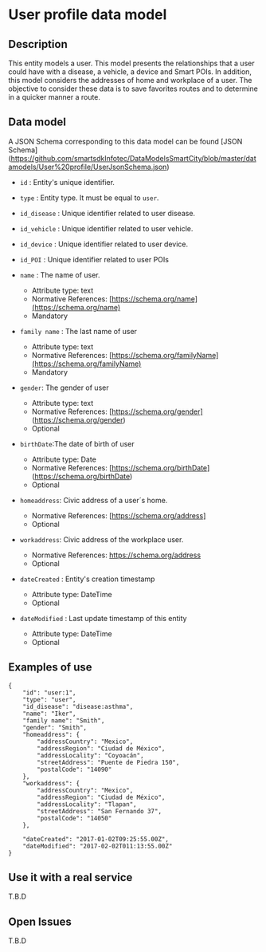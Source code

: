 # User profile data model

## Description
This entity models a user. This model presents the relationships that a user could have with a disease, a vehicle, a device and  Smart POIs. 
In addition, this model considers the addresses of home and workplace of a user. The objective to consider these data is to save favorites routes and to determine in a quicker manner a route.

## Data model
A JSON Schema corresponding to this data model can be found [JSON Schema] 
(https://github.com/smartsdkInfotec/DataModelsSmartCity/blob/master/datamodels/User%20profile/UserJsonSchema.json)

+ `id` : Entity's unique identifier. 

+ `type` : Entity type. It must be equal to `user`.

+ `id_disease` : Unique identifier related to user disease. 

+ `id_vehicle` : Unique identifier related to user vehicle.

+ `id_device` : Unique identifier related to user device.

+ `id_POI` : Unique identifier related to user POIs

+ `name` : The name of user. 
	+ Attribute type: text
    + Normative References: [https://schema.org/name](https://schema.org/name)
    + Mandatory
	
+ `family name` : The last name of user
	+ Attribute type: text
    + Normative References: [https://schema.org/familyName](https://schema.org/familyName)
    + Mandatory

+ `gender`: The gender of user
	+ Attribute type: text
	+ Normative References: [https://schema.org/gender] (https://schema.org/gender)
	+ Optional

+ `birthDate`:The date of birth of user
	+ Attribute type: Date
	+ Normative References: [https://schema.org/birthDate] (https://schema.org/birthDate)
	+ Optional	

+ `homeaddress`: Civic address of a user´s home. 
	+ Normative References: [https://schema.org/address]
	+ Optional

+ `workaddress`: Civic address of the workplace user. 
	+ Normative References: https://schema.org/address
	+ Optional

+ `dateCreated` : Entity's creation timestamp
	 + Attribute type: DateTime
	 + Optional

+ `dateModified` : Last update timestamp of this entity
	+ Attribute type: DateTime
	+ Optional

## Examples of use

	{
		"id": "user:1",
		"type": "user",  
		"id_disease": "disease:asthma",
		"name": "Iker",  
		"family name": "Smith", 
		"gender": "Smith", 
		"homeaddress": {
			"addressCountry": "Mexico",
			"addressRegion": "Ciudad de México",
			"addressLocality": "Coyoacán",
			"streetAddress": "Puente de Piedra 150",
			"postalCode": "14090"
		},
		"workaddress": {
			"addressCountry": "Mexico",
			"addressRegion": "Ciudad de México",
			"addressLocality": "Tlapan",
			"streetAddress": "San Fernando 37",
			"postalCode": "14050"
		}, 
  
		"dateCreated": "2017-01-02T09:25:55.00Z",
		"dateModified": "2017-02-02T011:13:55.00Z"
	}

## Use it with a real service
T.B.D

## Open Issues
T.B.D